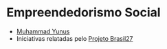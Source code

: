 # Empreendedorismo Social

- [Muhammad Yunus](https://en.wikipedia.org/wiki/Muhammad_Yunus)
- Iniciativas relatadas pelo [Projeto
  Brasil27](https://www.youtube.com/user/ProjetoBrasil27/videos)
